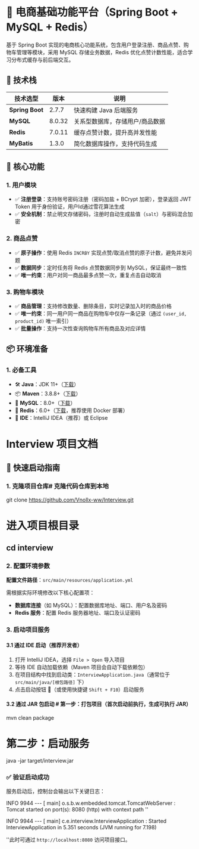 # 🛒 电商基础功能平台（Spring Boot + MySQL + Redis）

基于 Spring Boot 实现的电商核心功能系统，包含用户登录注册、商品点赞、购物车管理等模块，采用 MySQL 存储业务数据，Redis 优化点赞计数性能，适合学习分布式缓存与前后端交互。


## 🌟 技术栈
| 技术选型         | 版本     | 说明                          |
|--------------|--------|-------------------------------|
| **Spring Boot** | 2.7.7  | 快速构建 Java 后端服务         |
| **MySQL**    | 8.0.32 | 关系型数据库，存储用户/商品数据 |
| **Redis**    | 7.0.11 | 缓存点赞计数，提升高并发性能   |
| **MyBatis**  | 1.3.0  | 简化数据库操作，支持代码生成   |


## 🚀 核心功能
### 1. 用户模块
- ✅ **注册登录**：支持账号密码注册（密码加盐 + BCrypt 加密），登录返回 JWT Token 用于身份验证，用户Id通过雪花算法生成
- ✅ **安全机制**：禁止明文存储密码，注册时自动生成盐值（`salt`）与密码混合加密

### 2. 商品点赞
- ✅ **原子操作**：使用 Redis `INCRBY` 实现点赞/取消点赞的原子计数，避免并发问题
- ✅ **数据同步**：定时任务将 Redis 点赞数据同步到 MySQL，保证最终一致性
- ✅ **唯一约束**：用户对同一商品最多点赞一次，重复点击自动取消

### 3. 购物车模块
- ✅ **商品管理**：支持修改数量、删除条目，实时记录加入时的商品价格
- ✅ **唯一约束**：同一用户同一商品在购物车中仅存一条记录（通过 `(user_id, product_id)` 唯一索引）
- ✅ **批量操作**：支持一次性查询购物车所有商品及对应详情


## 📦 环境准备
### 1. 必备工具
- 🛠 **Java**：JDK 11+（[下载](https://www.oracle.com/java/technologies/downloads/)）
- 📦 **Maven**：3.8.8+（[下载](https://maven.apache.org/download.cgi)）
- 🏢 **MySQL**：8.0+（[下载](https://dev.mysql.com/downloads/)）
- 🐳 **Redis**：6.0+（[下载](https://redis.io/download/)，推荐使用 Docker 部署）
- 🧰 **IDE**：IntelliJ IDEA（推荐）或 Eclipse

# Interview 项目文档

## 🚀 快速启动指南

### 1. 克隆项目仓库# 克隆代码仓库到本地
git clone https://github.com/Vnollx-ww/Interview.git

# 进入项目根目录
cd interview
---

### 2. 配置环境参数
**配置文件路径**：`src/main/resources/application.yml`

需根据实际环境修改以下核心配置项：
- **数据库连接**（如 MySQL）：配置数据库地址、端口、用户名及密码
- **Redis 服务**：配置 Redis 服务器地址、端口及认证密码

### 3. 启动项目服务

#### 3.1 通过 IDE 启动（推荐开发者）
1. 打开 IntelliJ IDEA，选择 `File > Open` 导入项目
2. 等待 IDE 自动加载依赖（Maven 项目会自动下载依赖包）
3. 在项目结构中找到启动类：`InterviewApplication.java`（通常位于 `src/main/java/[根包路径]` 下）
4. 点击启动按钮 🚀（或使用快捷键 `Shift + F10`）启动服务

#### 3.2 通过 JAR 包启动 # 第一步：打包项目（首次启动前执行，生成可执行 JAR）
mvn clean package 

# 第二步：启动服务
java -jar target/interview.jar

### ✅ 验证启动成功
服务启动后，控制台会输出以下关键日志：

INFO 9944 --- [           main] o.s.b.w.embedded.tomcat.TomcatWebServer  : Tomcat started on port(s): 8080 (http) with context path ''

INFO 9944 --- [           main] c.e.interview.InterviewApplication       : Started InterviewApplication in 5.351 seconds (JVM running for 7.198) 

''此时可通过 `http://localhost:8080` 访问项目接口。
    